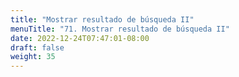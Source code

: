 ```yaml
---
title: "Mostrar resultado de búsqueda II"
menuTitle: "71. Mostrar resultado de búsqueda II"
date: 2022-12-24T07:47:01-08:00
draft: false
weight: 35
---
```

